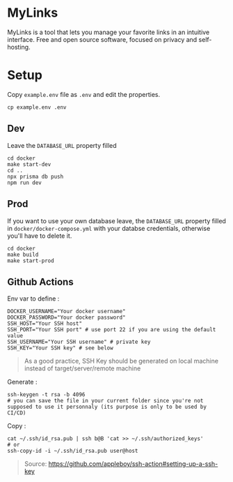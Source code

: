 # MyLinks

MyLinks is a tool that lets you manage your favorite links in an intuitive interface.
Free and open source software, focused on privacy and self-hosting.

# Setup

Copy `example.env` file as `.env` and edit the properties.

```
cp example.env .env
```

## Dev

Leave the `DATABASE_URL` property filled

```
cd docker
make start-dev
cd ..
npx prisma db push
npm run dev
```

## Prod

If you want to use your own database leave, the `DATABASE_URL` property filled in `docker/docker-compose.yml` with your databse credentials, otherwise you'll have to delete it.

```shell
cd docker
make build
make start-prod
```

## Github Actions

Env var to define :

```shell
DOCKER_USERNAME="Your docker username"
DOCKER_PASSWORD="Your docker password"
SSH_HOST="Your SSH host"
SSH_PORT="Your SSH port" # use port 22 if you are using the default value
SSH_USERNAME="Your SSH username" # private key
SSH_KEY="Your SSH key" # see below
```

> As a good practice, SSH Key should be generated on local machine instead of target/server/remote machine

Generate :

```shell
ssh-keygen -t rsa -b 4096
# you can save the file in your current folder since you're not supposed to use it personnaly (its purpose is only to be used by CI/CD)
```

Copy :

```shell
cat ~/.ssh/id_rsa.pub | ssh b@B 'cat >> ~/.ssh/authorized_keys'
# or
ssh-copy-id -i ~/.ssh/id_rsa.pub user@host
```

> Source: https://github.com/appleboy/ssh-action#setting-up-a-ssh-key

